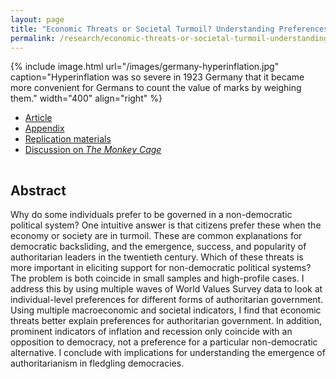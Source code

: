 ```yaml
---
layout: page
title: "Economic Threats or Societal Turmoil? Understanding Preferences for Authoritarian Political Systems"
permalink: /research/economic-threats-or-societal-turmoil-understanding-preferences-for-authoritarian-political-systems/
---
```


{% include image.html url="/images/germany-hyperinflation.jpg" caption="Hyperinflation was so severe in 1923 Germany that it became more convenient for Germans to count the value of marks by weighing them." width="400" align="right" %}

<!--## Article and Supporting Materials  --> 

- [Article](http://link.springer.com/article/10.1007/s11109-016-9363-7?wt_mc=Affiliate.CommissionJunction.3.EPR1089.DeepLink)
- [Appendix](https://docs.google.com/viewer?url=https://github.com/svmiller/etst/raw/master/appendix/etst-appendix.pdf)
- [Replication materials](https://github.com/svmiller/etst)
- [Discussion on *The Monkey Cage*](https://www.washingtonpost.com/news/monkey-cage/wp/2015/12/24/heres-what-trump-and-putin-have-in-common-and-why-so-many-people-approve/)

<hr style="clear:both;visibility: hidden;" />  

## Abstract

Why do some individuals prefer to be governed in a non-democratic political system? One intuitive answer is that citizens prefer these when the economy or society are in turmoil. These are common explanations for democratic backsliding, and the emergence, success, and popularity of authoritarian leaders in the twentieth century. Which of these threats is more important in eliciting support for non-democratic political systems? The problem is both coincide in small samples and high-profile cases. I address this by using multiple waves of World Values Survey data to look at individual-level preferences for different forms of authoritarian government. Using multiple macroeconomic and societal indicators, I find that economic threats better explain preferences for authoritarian government. In addition, prominent indicators of inflation and recession only coincide with an opposition to democracy, not a preference for a particular non-democratic alternative. I conclude with implications for understanding the emergence of authoritarianism in fledgling democracies.
